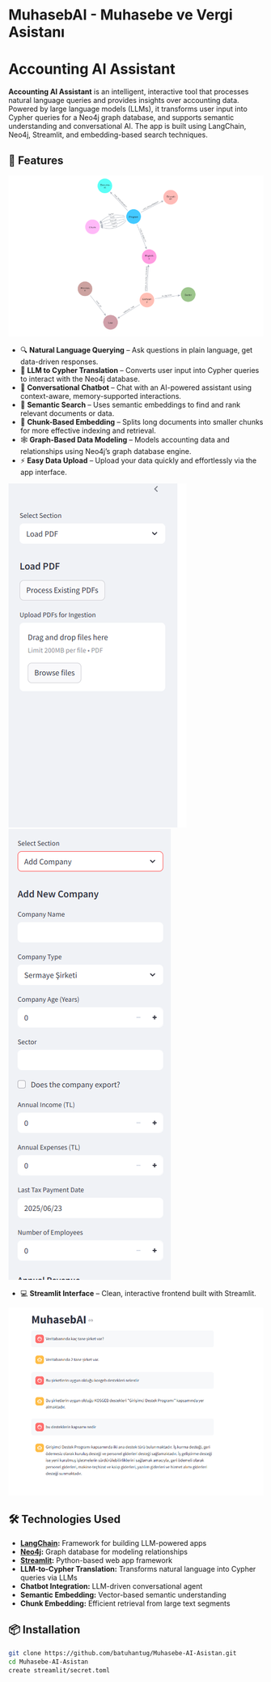# MuhasebAI - Muhasebe ve Vergi Asistanı

# Accounting AI Assistant

**Accounting AI Assistant** is an intelligent, interactive tool that processes natural language queries and provides insights over accounting data. Powered by large language models (LLMs), it transforms user input into Cypher queries for a Neo4j graph database, and supports semantic understanding and conversational AI. The app is built using LangChain, Neo4j, Streamlit, and embedding-based search techniques.

## 🚀 Features

![My Diagram](visualisation01.png)


- 🔍 **Natural Language Querying** – Ask questions in plain language, get data-driven responses.
- 🔄 **LLM to Cypher Translation** – Converts user input into Cypher queries to interact with the Neo4j database.
- 🤖 **Conversational Chatbot** – Chat with an AI-powered assistant using context-aware, memory-supported interactions.
- 🧠 **Semantic Search** – Uses semantic embeddings to find and rank relevant documents or data.
- 🧩 **Chunk-Based Embedding** – Splits long documents into smaller chunks for more effective indexing and retrieval.
- 🕸️ **Graph-Based Data Modeling** – Models accounting data and relationships using Neo4j’s graph database engine.
- ⚡ **Easy Data Upload** – Upload your data quickly and effortlessly via the app interface.

![data](uploaddata1.png)
![data](uploaddata2.png)

- 💻 **Streamlit Interface** – Clean, interactive frontend built with Streamlit.

![App](muhasebai.png)



## 🛠️ Technologies Used

- **[LangChain](https://www.langchain.com/):** Framework for building LLM-powered apps
- **[Neo4j](https://neo4j.com/):** Graph database for modeling relationships
- **[Streamlit](https://streamlit.io/):** Python-based web app framework
- **LLM-to-Cypher Translation:** Transforms natural language into Cypher queries via LLMs
- **Chatbot Integration:** LLM-driven conversational agent
- **Semantic Embedding:** Vector-based semantic understanding
- **Chunk Embedding:** Efficient retrieval from large text segments

## 📦 Installation

```bash
git clone https://github.com/batuhantug/Muhasebe-AI-Asistan.git
cd Muhasebe-AI-Asistan
create streamlit/secret.toml




